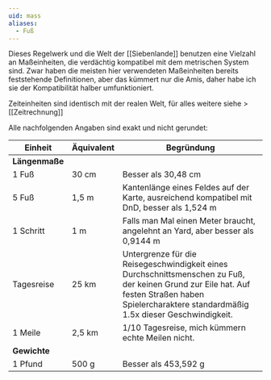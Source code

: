 ```yaml
---
uid: mass
aliases:
  - Fuß
---
```

Dieses Regelwerk und die Welt der [[Siebenlande]] benutzen eine Vielzahl an Maßeinheiten, die verdächtig kompatibel mit dem metrischen System sind. Zwar haben die meisten hier verwendeten Maßeinheiten bereits feststehende Definitionen, aber das kümmert nur die Amis, daher habe ich sie der Kompatibilität halber umfunktioniert.

Zeiteinheiten sind identisch mit der realen Welt, für alles weitere siehe > [[Zeitrechnung]]

Alle nachfolgenden Angaben sind exakt und nicht gerundet:

| Einheit | Äquivalent | Begründung |
|---------|------------|------------|
|**Längenmaße** | | |
| 1 Fuß | 30 cm | Besser als 30,48 cm |
| 5 Fuß | 1,5 m | Kantenlänge eines Feldes auf der Karte, ausreichend kompatibel mit DnD, besser als 1,524 m |
| 1 Schritt | 1 m | Falls man Mal einen Meter braucht, angelehnt an Yard, aber besser als 0,9144 m |
| Tagesreise | 25 km | Untergrenze für die Reisegeschwindigkeit eines Durchschnittsmenschen zu Fuß, der keinen Grund zur Eile hat. Auf festen Straßen haben Spielercharaktere standardmäßig 1.5x dieser Geschwindigkeit. |
| 1 Meile | 2,5 km | 1/10 Tagesreise, mich kümmern echte Meilen nicht. |
|**Gewichte**|||
| 1 Pfund | 500 g | Besser als 453,592 g |



